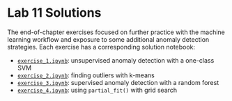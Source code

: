 # Lab 11 Solutions

The end-of-chapter exercises focused on further practice with the machine learning workflow and exposure to some additional anomaly detection strategies. Each exercise has a corresponding solution notebook:

- [`exercise_1.ipynb`](./exercise_1.ipynb): unsupervised anomaly detection with a one-class SVM
- [`exercise_2.ipynb`](./exercise_2.ipynb): finding outliers with k-means
- [`exercise_3.ipynb`](./exercise_3.ipynb): supervised anomaly detection with a random forest
- [`exercise_4.ipynb`](./exercise_4.ipynb): using `partial_fit()` with grid search
